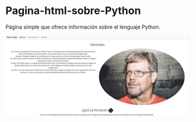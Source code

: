 # Pagina-html-sobre-Python
Página simple que ofrece información sobre el lenguaje Python.


![img](https://github.com/UsagiHaku/Pagina-html-sobre-Python/blob/master/Pagina%20Python.png)

